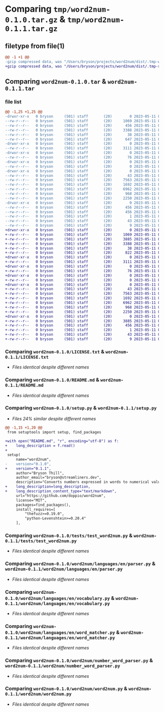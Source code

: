 # Comparing `tmp/word2num-0.1.0.tar.gz` & `tmp/word2num-0.1.1.tar.gz`

## filetype from file(1)

```diff
@@ -1 +1 @@
-gzip compressed data, was "/Users/bryson/projects/word2num/dist/.tmp-wyik2gwk/word2num-0.1.0.tar", last modified: Thu May 11 00:21:50 2023, max compression
+gzip compressed data, was "/Users/bryson/projects/word2num/dist/.tmp-sr23xrnu/word2num-0.1.1.tar", last modified: Thu May 11 00:29:31 2023, max compression
```

## Comparing `word2num-0.1.0.tar` & `word2num-0.1.1.tar`

### file list

```diff
@@ -1,25 +1,25 @@
-drwxr-xr-x   0 bryson     (501) staff       (20)        0 2023-05-11 00:21:50.000000 word2num-0.1.0/
--rw-r--r--   0 bryson     (501) staff       (20)     1069 2023-05-11 00:06:30.000000 word2num-0.1.0/LICENSE.txt
--rw-r--r--   0 bryson     (501) staff       (20)      456 2023-05-11 00:21:50.000000 word2num-0.1.0/PKG-INFO
--rw-r--r--   0 bryson     (501) staff       (20)     3388 2023-05-11 00:17:28.000000 word2num-0.1.0/README.md
--rw-r--r--   0 bryson     (501) staff       (20)       38 2023-05-11 00:21:50.000000 word2num-0.1.0/setup.cfg
--rw-r--r--   0 bryson     (501) staff       (20)      647 2023-05-11 00:06:30.000000 word2num-0.1.0/setup.py
-drwxr-xr-x   0 bryson     (501) staff       (20)        0 2023-05-11 00:21:50.000000 word2num-0.1.0/tests/
--rw-r--r--   0 bryson     (501) staff       (20)     3111 2023-05-11 00:06:30.000000 word2num-0.1.0/tests/test_word2num.py
-drwxr-xr-x   0 bryson     (501) staff       (20)        0 2023-05-11 00:21:50.000000 word2num-0.1.0/word2num/
--rw-r--r--   0 bryson     (501) staff       (20)       76 2023-05-11 00:06:30.000000 word2num-0.1.0/word2num/__init__.py
-drwxr-xr-x   0 bryson     (501) staff       (20)        0 2023-05-11 00:21:50.000000 word2num-0.1.0/word2num/languages/
--rw-r--r--   0 bryson     (501) staff       (20)        0 2023-05-11 00:06:30.000000 word2num-0.1.0/word2num/languages/__init__.py
-drwxr-xr-x   0 bryson     (501) staff       (20)        0 2023-05-11 00:21:50.000000 word2num-0.1.0/word2num/languages/en/
--rw-r--r--   0 bryson     (501) staff       (20)       43 2023-05-11 00:06:30.000000 word2num-0.1.0/word2num/languages/en/__init__.py
--rw-r--r--   0 bryson     (501) staff       (20)     7563 2023-05-11 00:06:30.000000 word2num-0.1.0/word2num/languages/en/parser.py
--rw-r--r--   0 bryson     (501) staff       (20)     1692 2023-05-11 00:06:30.000000 word2num-0.1.0/word2num/languages/en/vocabulary.py
--rw-r--r--   0 bryson     (501) staff       (20)     6962 2023-05-11 00:06:30.000000 word2num-0.1.0/word2num/languages/en/word_matcher.py
--rw-r--r--   0 bryson     (501) staff       (20)      968 2023-05-11 00:06:30.000000 word2num-0.1.0/word2num/number_word_parser.py
--rw-r--r--   0 bryson     (501) staff       (20)     2250 2023-05-11 00:06:30.000000 word2num-0.1.0/word2num/word2num.py
-drwxr-xr-x   0 bryson     (501) staff       (20)        0 2023-05-11 00:21:50.000000 word2num-0.1.0/word2num.egg-info/
--rw-r--r--   0 bryson     (501) staff       (20)      456 2023-05-11 00:21:50.000000 word2num-0.1.0/word2num.egg-info/PKG-INFO
--rw-r--r--   0 bryson     (501) staff       (20)      456 2023-05-11 00:21:50.000000 word2num-0.1.0/word2num.egg-info/SOURCES.txt
--rw-r--r--   0 bryson     (501) staff       (20)        1 2023-05-11 00:21:50.000000 word2num-0.1.0/word2num.egg-info/dependency_links.txt
--rw-r--r--   0 bryson     (501) staff       (20)       43 2023-05-11 00:21:50.000000 word2num-0.1.0/word2num.egg-info/requires.txt
--rw-r--r--   0 bryson     (501) staff       (20)        9 2023-05-11 00:21:50.000000 word2num-0.1.0/word2num.egg-info/top_level.txt
+drwxr-xr-x   0 bryson     (501) staff       (20)        0 2023-05-11 00:29:31.000000 word2num-0.1.1/
+-rw-r--r--   0 bryson     (501) staff       (20)     1069 2023-05-11 00:06:30.000000 word2num-0.1.1/LICENSE.txt
+-rw-r--r--   0 bryson     (501) staff       (20)     3885 2023-05-11 00:29:31.000000 word2num-0.1.1/PKG-INFO
+-rw-r--r--   0 bryson     (501) staff       (20)     3388 2023-05-11 00:17:28.000000 word2num-0.1.1/README.md
+-rw-r--r--   0 bryson     (501) staff       (20)       38 2023-05-11 00:29:31.000000 word2num-0.1.1/setup.cfg
+-rw-r--r--   0 bryson     (501) staff       (20)      822 2023-05-11 00:29:13.000000 word2num-0.1.1/setup.py
+drwxr-xr-x   0 bryson     (501) staff       (20)        0 2023-05-11 00:29:31.000000 word2num-0.1.1/tests/
+-rw-r--r--   0 bryson     (501) staff       (20)     3111 2023-05-11 00:06:30.000000 word2num-0.1.1/tests/test_word2num.py
+drwxr-xr-x   0 bryson     (501) staff       (20)        0 2023-05-11 00:29:31.000000 word2num-0.1.1/word2num/
+-rw-r--r--   0 bryson     (501) staff       (20)       76 2023-05-11 00:06:30.000000 word2num-0.1.1/word2num/__init__.py
+drwxr-xr-x   0 bryson     (501) staff       (20)        0 2023-05-11 00:29:31.000000 word2num-0.1.1/word2num/languages/
+-rw-r--r--   0 bryson     (501) staff       (20)        0 2023-05-11 00:06:30.000000 word2num-0.1.1/word2num/languages/__init__.py
+drwxr-xr-x   0 bryson     (501) staff       (20)        0 2023-05-11 00:29:31.000000 word2num-0.1.1/word2num/languages/en/
+-rw-r--r--   0 bryson     (501) staff       (20)       43 2023-05-11 00:06:30.000000 word2num-0.1.1/word2num/languages/en/__init__.py
+-rw-r--r--   0 bryson     (501) staff       (20)     7563 2023-05-11 00:06:30.000000 word2num-0.1.1/word2num/languages/en/parser.py
+-rw-r--r--   0 bryson     (501) staff       (20)     1692 2023-05-11 00:06:30.000000 word2num-0.1.1/word2num/languages/en/vocabulary.py
+-rw-r--r--   0 bryson     (501) staff       (20)     6962 2023-05-11 00:06:30.000000 word2num-0.1.1/word2num/languages/en/word_matcher.py
+-rw-r--r--   0 bryson     (501) staff       (20)      968 2023-05-11 00:06:30.000000 word2num-0.1.1/word2num/number_word_parser.py
+-rw-r--r--   0 bryson     (501) staff       (20)     2250 2023-05-11 00:06:30.000000 word2num-0.1.1/word2num/word2num.py
+drwxr-xr-x   0 bryson     (501) staff       (20)        0 2023-05-11 00:29:31.000000 word2num-0.1.1/word2num.egg-info/
+-rw-r--r--   0 bryson     (501) staff       (20)     3885 2023-05-11 00:29:31.000000 word2num-0.1.1/word2num.egg-info/PKG-INFO
+-rw-r--r--   0 bryson     (501) staff       (20)      456 2023-05-11 00:29:31.000000 word2num-0.1.1/word2num.egg-info/SOURCES.txt
+-rw-r--r--   0 bryson     (501) staff       (20)        1 2023-05-11 00:29:31.000000 word2num-0.1.1/word2num.egg-info/dependency_links.txt
+-rw-r--r--   0 bryson     (501) staff       (20)       43 2023-05-11 00:29:31.000000 word2num-0.1.1/word2num.egg-info/requires.txt
+-rw-r--r--   0 bryson     (501) staff       (20)        9 2023-05-11 00:29:31.000000 word2num-0.1.1/word2num.egg-info/top_level.txt
```

### Comparing `word2num-0.1.0/LICENSE.txt` & `word2num-0.1.1/LICENSE.txt`

 * *Files identical despite different names*

### Comparing `word2num-0.1.0/README.md` & `word2num-0.1.1/README.md`

 * *Files identical despite different names*

### Comparing `word2num-0.1.0/setup.py` & `word2num-0.1.1/setup.py`

 * *Files 24% similar despite different names*

```diff
@@ -1,15 +1,20 @@
 from setuptools import setup, find_packages
 
+with open("README.md", "r", encoding="utf-8") as f:
+    long_description = f.read()
+
 setup(
     name="word2num",
-    version="0.1.0",
+    version="0.1.1",
     author="Bryson Thill",
     author_email="bryson@streamliners.dev",
     description="Converts numbers expressed in words to numerical values.",
+    long_description=long_description,
+    long_description_content_type="text/markdown",
     url="https://github.com/doppio/word2num",
     license="MIT",
     packages=find_packages(),
     install_requires=[
         "thefuzz>=0.19.0",
         "python-Levenshtein>=0.20.4"
     ],
```

### Comparing `word2num-0.1.0/tests/test_word2num.py` & `word2num-0.1.1/tests/test_word2num.py`

 * *Files identical despite different names*

### Comparing `word2num-0.1.0/word2num/languages/en/parser.py` & `word2num-0.1.1/word2num/languages/en/parser.py`

 * *Files identical despite different names*

### Comparing `word2num-0.1.0/word2num/languages/en/vocabulary.py` & `word2num-0.1.1/word2num/languages/en/vocabulary.py`

 * *Files identical despite different names*

### Comparing `word2num-0.1.0/word2num/languages/en/word_matcher.py` & `word2num-0.1.1/word2num/languages/en/word_matcher.py`

 * *Files identical despite different names*

### Comparing `word2num-0.1.0/word2num/number_word_parser.py` & `word2num-0.1.1/word2num/number_word_parser.py`

 * *Files identical despite different names*

### Comparing `word2num-0.1.0/word2num/word2num.py` & `word2num-0.1.1/word2num/word2num.py`

 * *Files identical despite different names*

